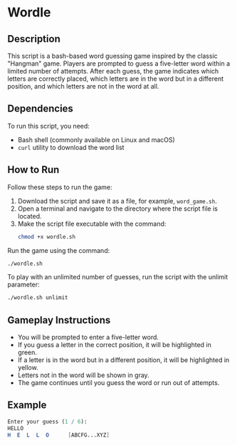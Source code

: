 # Wordle

## Description
This script is a bash-based word guessing game inspired by the classic "Hangman" game. Players are prompted to guess a five-letter word within a limited number of attempts. After each guess, the game indicates which letters are correctly placed, which letters are in the word but in a different position, and which letters are not in the word at all.

## Dependencies
To run this script, you need:
- Bash shell (commonly available on Linux and macOS)
- `curl` utility to download the word list

## How to Run
Follow these steps to run the game:

1. Download the script and save it as a file, for example, `word_game.sh`.
2. Open a terminal and navigate to the directory where the script file is located.
3. Make the script file executable with the command:
   ```bash
   chmod +x wordle.sh
   ```

Run the game using the command:
   ```bash
   ./wordle.sh
   ```

To play with an unlimited number of guesses, run the script with the unlimit parameter:
   ```bash
   ./wordle.sh unlimit
   ```

## Gameplay Instructions
- You will be prompted to enter a five-letter word.
- If you guess a letter in the correct position, it will be highlighted in green.
- If a letter is in the word but in a different position, it will be highlighted in yellow.
- Letters not in the word will be shown in gray.
- The game continues until you guess the word or run out of attempts.

## Example
   ```mathematica
   Enter your guess (1 / 6):
   HELLO
   H  E  L  L  O      [ABCFG...XYZ]
   ```
